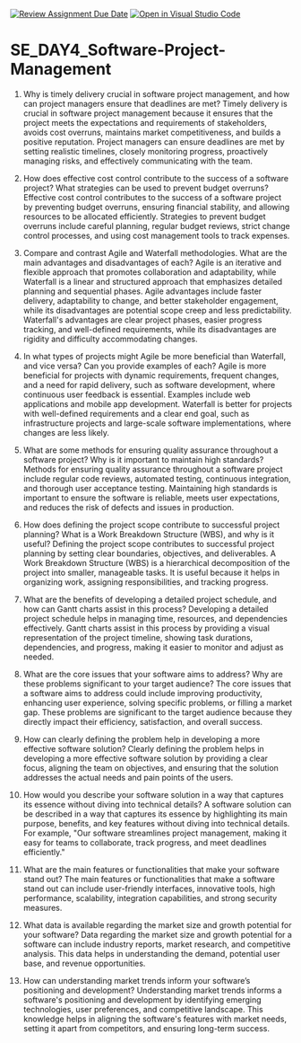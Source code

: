 [![Review Assignment Due Date](https://classroom.github.com/assets/deadline-readme-button-22041afd0340ce965d47ae6ef1cefeee28c7c493a6346c4f15d667ab976d596c.svg)](https://classroom.github.com/a/9pw6JKcu)
[![Open in Visual Studio Code](https://classroom.github.com/assets/open-in-vscode-2e0aaae1b6195c2367325f4f02e2d04e9abb55f0b24a779b69b11b9e10269abc.svg)](https://classroom.github.com/online_ide?assignment_repo_id=18496091&assignment_repo_type=AssignmentRepo)
# SE_DAY4_Software-Project-Management

1. Why is timely delivery crucial in software project management, and how can project managers ensure that deadlines are met?
   Timely delivery is crucial in software project management because it ensures that the project meets the expectations and requirements of stakeholders, avoids cost overruns, maintains market competitiveness, and builds a positive reputation. Project managers can ensure deadlines are met by setting realistic timelines, closely monitoring progress, proactively managing risks, and effectively communicating with the team.

2. How does effective cost control contribute to the success of a software project? What strategies can be used to prevent budget overruns?
   Effective cost control contributes to the success of a software project by preventing budget overruns, ensuring financial stability, and allowing resources to be allocated efficiently. Strategies to prevent budget overruns include careful planning, regular budget reviews, strict change control processes, and using cost management tools to track expenses.

3. Compare and contrast Agile and Waterfall methodologies. What are the main advantages and disadvantages of each?
   Agile is an iterative and flexible approach that promotes collaboration and adaptability, while Waterfall is a linear and structured approach that emphasizes detailed planning and sequential phases. Agile advantages include faster delivery, adaptability to change, and better stakeholder engagement, while its disadvantages are potential scope creep and less predictability. Waterfall's advantages are clear project phases, easier progress tracking, and well-defined requirements, while its disadvantages are rigidity and difficulty accommodating changes.

4. In what types of projects might Agile be more beneficial than Waterfall, and vice versa? Can you provide examples of each?
   Agile is more beneficial for projects with dynamic requirements, frequent changes, and a need for rapid delivery, such as software development, where continuous user feedback is essential. Examples include web applications and mobile app development. Waterfall is better for projects with well-defined requirements and a clear end goal, such as infrastructure projects and large-scale software implementations, where changes are less likely.

5. What are some methods for ensuring quality assurance throughout a software project? Why is it important to maintain high standards?
   Methods for ensuring quality assurance throughout a software project include regular code reviews, automated testing, continuous integration, and thorough user acceptance testing. Maintaining high standards is important to ensure the software is reliable, meets user expectations, and reduces the risk of defects and issues in production.

6. How does defining the project scope contribute to successful project planning? What is a Work Breakdown Structure (WBS), and why is it useful?
   Defining the project scope contributes to successful project planning by setting clear boundaries, objectives, and deliverables. A Work Breakdown Structure (WBS) is a hierarchical decomposition of the project into smaller, manageable tasks. It is useful because it helps in organizing work, assigning responsibilities, and tracking progress.

7. What are the benefits of developing a detailed project schedule, and how can Gantt charts assist in this process?
   Developing a detailed project schedule helps in managing time, resources, and dependencies effectively. Gantt charts assist in this process by providing a visual representation of the project timeline, showing task durations, dependencies, and progress, making it easier to monitor and adjust as needed.

8. What are the core issues that your software aims to address? Why are these problems significant to your target audience?
   The core issues that a software aims to address could include improving productivity, enhancing user experience, solving specific problems, or filling a market gap. These problems are significant to the target audience because they directly impact their efficiency, satisfaction, and overall success.

9. How can clearly defining the problem help in developing a more effective software solution?
   Clearly defining the problem helps in developing a more effective software solution by providing a clear focus, aligning the team on objectives, and ensuring that the solution addresses the actual needs and pain points of the users.

10. How would you describe your software solution in a way that captures its essence without diving into technical details?
    A software solution can be described in a way that captures its essence by highlighting its main purpose, benefits, and key features without diving into technical details. For example, "Our software streamlines project management, making it easy for teams to collaborate, track progress, and meet deadlines efficiently."

11. What are the main features or functionalities that make your software stand out?
    The main features or functionalities that make a software stand out can include user-friendly interfaces, innovative tools, high performance, scalability, integration capabilities, and strong security measures.

12. What data is available regarding the market size and growth potential for your software?
    Data regarding the market size and growth potential for a software can include industry reports, market research, and competitive analysis. This data helps in understanding the demand, potential user base, and revenue opportunities.

13. How can understanding market trends inform your software’s positioning and development?
    Understanding market trends informs a software's positioning and development by identifying emerging technologies, user preferences, and competitive landscape. This knowledge helps in aligning the software's features with market needs, setting it apart from competitors, and ensuring long-term success.
